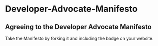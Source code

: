 # Developer-Advocate-Manifesto
## Agreeing to the Developer Advocate Manifesto
Take the Manifesto by forking it and including the badge on your website.
